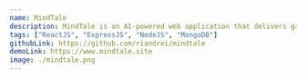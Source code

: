 ```yaml
---
name: MindTale
description: MindTale is an AI-powered web application that delivers gamified, interactive, choice-based stories tailored to individual readers.
tags: ["ReactJS", "ExpressJS", "NodeJS", "MongoDB"]
githubLink: https://github.com/riandrei/mindtale
demoLink: https://www.mindtale.site
image: ./mindtale.png
---
```


